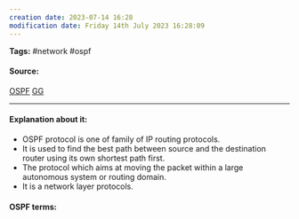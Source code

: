 ```yaml
---
creation date: 2023-07-14 16:28
modification date: Friday 14th July 2023 16:28:09
---
```


**Tags:** #network #ospf

#### Source:
[OSPF](https://www.cloudflare.com/learning/network-layer/what-is-routing/)
[GG](https://www.geeksforgeeks.org/open-shortest-path-first-ospf-protocol-states/)

--------------------------------------

#### Explanation about it:

* OSPF protocol is one of family of IP routing protocols.
* It is used to find the best path between source and the destination router using its own shortest path first.
* The protocol which aims at moving the packet within a large autonomous system or routing domain.
* It is a network layer protocols.

#### OSPF terms:

